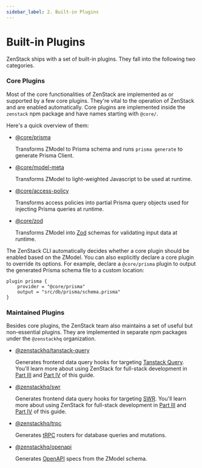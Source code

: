 ```yaml
---
sidebar_label: 2. Built-in Plugins
---
```


# Built-in Plugins

ZenStack ships with a set of built-in plugins. They fall into the following two categories.

### Core Plugins

Most of the core functionalities of ZenStack are implemented as or supported by a few core plugins. They're vital to the operation of ZenStack and are enabled automatically. Core plugins are implemented inside the `zenstack` npm package and have names starting with `@core/`.

Here's a quick overview of them:

- [@core/prisma](/docs/reference/plugins/prisma)

    Transforms ZModel to Prisma schema and runs `prisma generate` to generate Prisma Client.

- [@core/model-meta](/docs/reference/plugins/model-meta)

    Transforms ZModel to light-weighted Javascript to be used at runtime.

- [@core/access-policy](/docs/reference/plugins/access-policy)

    Transforms access policies into partial Prisma query objects used for injecting Prisma queries at runtime.

- [@core/zod](/docs/reference/plugins/zod)

    Transforms ZModel into [Zod](https://zod.dev/) schemas for validating input data at runtime.

The ZenStack CLI automatically decides whether a core plugin should be enabled based on the ZModel. You can also explicitly declare a core plugin to override its options. For example, declare a `@core/prisma` plugin to output the generated Prisma schema file to a custom location:

```zmodel
plugin prisma {
    provider = "@core/prisma"
    output = "src/db/prisma/schema.prisma"
}
```

### Maintained Plugins

Besides core plugins, the ZenStack team also maintains a set of useful but non-essential plugins. They are implemented in separate npm packages under the `@zenstackhq` organization.

- [@zenstackhq/tanstack-query](/docs/reference/plugins/tanstack-query)

    Generates frontend data query hooks for targeting [Tanstack Query](https://tanstack.com/query). You'll learn more about using ZenStack for full-stack development in [Part III](/docs/the-complete-guide/part3/) and [Part IV](/docs/the-complete-guide/part4/) of this guide.

- [@zenstackhq/swr](/docs/reference/plugins/swr)

    Generates frontend data query hooks for targeting [SWR](https://swr.vercel.app/). You'll learn more about using ZenStack for full-stack development in [Part III](/docs/the-complete-guide/part3/) and [Part IV](/docs/the-complete-guide/part4/) of this guide.

- [@zenstackhq/trpc](/docs/reference/plugins/trpc)

    Generates [tRPC](https://trpc.io/) routers for database queries and mutations.
  
- [@zenstackhq/openapi](/docs/reference/plugins/openapi)

    Generates [OpenAPI](https://www.openapis.org/) specs from the ZModel schema.
